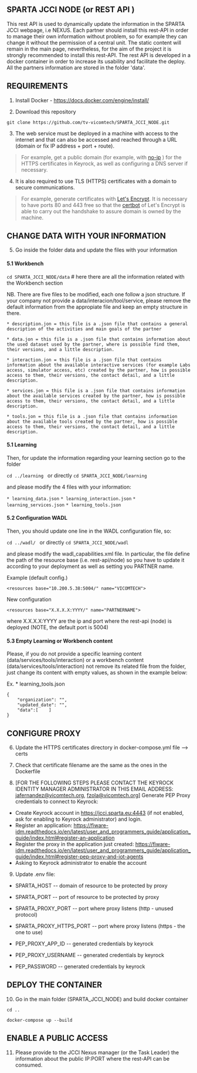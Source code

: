 ## SPARTA JCCI NODE (or REST API )

This rest API is used to dynamically update the information in the SPARTA JCCI webpage, i.e NEXUS. 
Each partner should install this rest-API in order to manage their own information without problem, so for example they can change it without the permission of a central unit. The static content will remain in the main page, nevertheless, for the aim of the project it is strongly recommended to install this rest-API. The rest API is developed in a docker container in order to increase its usability and facilitate the deploy. 
All the partners information are stored in the folder 'data'.

## REQUIREMENTS

1) Install Docker - https://docs.docker.com/engine/install/

2) Download this repository

```git clone https://github.com/tv-vicomtech/SPARTA_JCCI_NODE.git```

3) The web service must be deployed in a machine with access to the internet and that can also be accessed and reached through a URL (domain or fix IP address + port + route).

> For example, get a public domain (for example, with [no-ip](https://www.noip.com/) ) for the HTTPS certificates in Keyrock, as well as configuring a DNS server if necessary.

4) It is also required to use TLS (HTTPS) certificates with a domain to secure communications.

> For example, generate certificates with [Let's Encrypt](https://letsencrypt.org/). It is necessary to have ports 80 and 443 free so that the [certbot](https://medium.com/@pentacent/nginx-and-lets-encrypt-with-docker-in-less-than-5-minutes-b4b8a60d3a71) of Let's Encrypt is able to carry out the handshake to assure domain is owned by the machine.

## CHANGE DATA WITH YOUR INFORMATION

5) Go inside the folder data and update the files with your information

#### 5.1 Workbench
```cd SPARTA_JCCI_NODE/data``` # here there are all the information related with the Workbench section

NB. There are five files to be modified, each one follow a json structure. If your company not provide a data/interacion/tool/service, please remove the default information from the appropiate file and keep an empty structure in there.

```* description.jon = this file is a .json file that contains a general description of the activities and main goals of the partner```

```* data.jon = this file is a .json file that contains information about the used dataset used by the partner, where is possible find them, their versions, and a little description.```

```* interaction.jon = this file is a .json file that contains information about the available interactive services (for example Labs access, simulator access, etc) created by the partner, how is possible access to them, their versions, the contact detail, and a little description.```

```* services.jon = this file is a .json file that contains information about the available services created by the partner, how is possible access to them, their versions, the contact detail, and a little description.```

```* tools.jon = this file is a .json file that contains information about the available tools created by the partner, how is possible access to them, their versions, the contact detail, and a little description.```

#### 5.1 Learning

Then, for update the information regarding your learning section go to the folder

```cd ../learning ```  or directly ```cd SPARTA_JCCI_NODE/learning ``` 

and please modify the 4 files with your information:

```* learning_data.json```
```* learning_interaction.json```
```* learning_services.json```
```* learning_tools.json```

#### 5.2 Configuration WADL

Then, you should update one line in the WADL configuration file, so:

```cd ../wadl/ ```  or directly ```cd SPARTA_JCCI_NODE/wadl ``` 

and please modify the wadl_capabilities.xml file. In particular, the file define the path of the resource base (i.e. rest-api/node) so you have to update it according to your deployment as well as setting you PARTNER name.

Example (default config.)

```<resources base="10.200.5.38:5004/" name="VICOMTECH">```

New configuration

```<resources base="X.X.X.X:YYYY/" name="PARTNERNAME">```

 where X.X.X.X:YYYY are the ip and port where the rest-api (node) is deployed (NOTE, the default port is 5004)

#### 5.3 Empty Learning or Workbench content

Please, if you do not provide a specific learning content (data/services/tools/interaction) or a workbench content (data/services/tools/interaction) not remove its related file from the folder, just change its content with empty values, as shown in the example below:

Ex. * learning_tools.json

```
{
	"organization": "",
	"updated_date": "",
	"data":[	]
}
```


## CONFIGURE PROXY

6) Update the HTTPS certificates directory in docker-compose.yml file --> certs

7) Check that certificate filename are the same as the ones in the Dockerfile

8) [FOR THE FOLLOWING STEPS PLEASE CONTACT THE KEYROCK IDENTITY MANAGER ADMINISTRATOR IN THIS EMAIL ADDRESS: jafernandez@vicomtech.org, fzola@vicomtech.org] Generate PEP Proxy credentials to connect to Keyrock:

- Create Keyrock account in https://jcci.sparta.eu:4443 (if not enabled, ask for enabling to Keyrock administrator) and login.
- Register an application: https://fiware-idm.readthedocs.io/en/latest/user_and_programmers_guide/application_guide/index.html#register-an-application
- Register the proxy in the application just created: https://fiware-idm.readthedocs.io/en/latest/user_and_programmers_guide/application_guide/index.html#register-pep-proxy-and-iot-agents
- Asking to Keyrock administrator to enable the account

9) Update .env file:

- SPARTA_HOST -- domain of resource to be protected by proxy
- SPARTA_PORT -- port of resource to be protected by proxy

- SPARTA_PROXY_PORT -- port where proxy listens (http - unused protocol)
- SPARTA_PROXY_HTTPS_PORT -- port where proxy listens (https - the one to use)

- PEP_PROXY_APP_ID -- generated credentials by keyrock
- PEP_PROXY_USERNAME -- generated credentials by keyrock
- PEP_PASSWORD -- generated credentials by keyrock

## DEPLOY THE CONTAINER
10) Go in the main folder (SPARTA_JCCI_NODE) and build docker container

```cd ..```

```docker-compose up --build```
 
 ## ENABLE A PUBLIC ACCESS
11) Please provide to the JCCI Nexus manager (or the Task Leader) the information about the public IP:PORT where the rest-API can be consumed.
 
